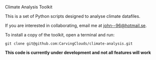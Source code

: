 Climate Analysis Toolkit

This is a set of Python scripts designed to analyse climate datafiles. 

If you are interested in collaborating, email me at john--96@hotmail.se.


To install a copy of the toolkit, open a terminal and run:

	git clone git@github.com:CarvingClouds/climate-analysis.git


**This code is currently under development and not all features will work**


